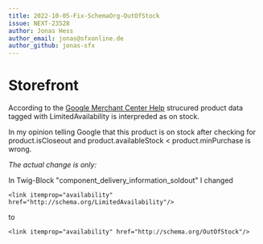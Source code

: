 ```yaml
---
title: 2022-10-05-Fix-SchemaOrg-OutOfStock
issue: NEXT-23528
author: Jonas Hess
author_email: jonas@sfxonline.de
author_github: jonas-sfx
---
```

# Storefront

According to the [Google Merchant Center Help](https://support.google.com/merchants/answer/6324448?hl=en) strucured product data tagged with LimitedAvailability is interpreded as on stock.

In my opinion telling Google that this product is on stock after checking for product.isCloseout and product.availableStock < product.minPurchase is wrong.

*The actual change is only:*

In Twig-Block "component_delivery_information_soldout" I changed
```
<link itemprop="availability" href="http://schema.org/LimitedAvailability"/>
```
to
```
<link itemprop="availability" href="http://schema.org/OutOfStock"/>
```
